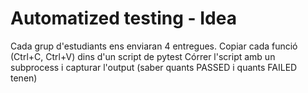 # Automatized testing - Idea

Cada grup d'estudiants ens enviaran 4 entregues.
Copiar cada funció (Ctrl+C, Ctrl+V) dins d'un script de pytest
Córrer l'script amb un subprocess i capturar l'output (saber quants PASSED i quants FAILED tenen)